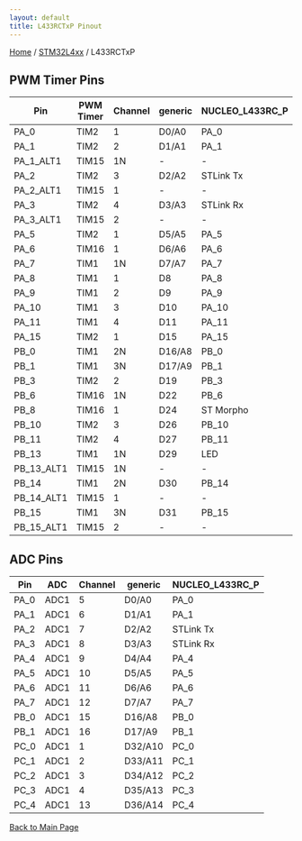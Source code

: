 ```yaml
---
layout: default
title: L433RCTxP Pinout
---
```


[Home](../../index.md) / [STM32L4xx](../index.md) / L433RCTxP

## PWM Timer Pins

| Pin | PWM Timer | Channel | generic | NUCLEO_L433RC_P |
| --- | --- | --- | --- | --- |
| PA_0 | TIM2 | 1 | D0/A0 | PA_0 |
| PA_1 | TIM2 | 2 | D1/A1 | PA_1 |
| PA_1_ALT1 | TIM15 | 1N | - | - |
| PA_2 | TIM2 | 3 | D2/A2 | STLink Tx |
| PA_2_ALT1 | TIM15 | 1 | - | - |
| PA_3 | TIM2 | 4 | D3/A3 | STLink Rx |
| PA_3_ALT1 | TIM15 | 2 | - | - |
| PA_5 | TIM2 | 1 | D5/A5 | PA_5 |
| PA_6 | TIM16 | 1 | D6/A6 | PA_6 |
| PA_7 | TIM1 | 1N | D7/A7 | PA_7 |
| PA_8 | TIM1 | 1 | D8 | PA_8 |
| PA_9 | TIM1 | 2 | D9 | PA_9 |
| PA_10 | TIM1 | 3 | D10 | PA_10 |
| PA_11 | TIM1 | 4 | D11 | PA_11 |
| PA_15 | TIM2 | 1 | D15 | PA_15 |
| PB_0 | TIM1 | 2N | D16/A8 | PB_0 |
| PB_1 | TIM1 | 3N | D17/A9 | PB_1 |
| PB_3 | TIM2 | 2 | D19 | PB_3 |
| PB_6 | TIM16 | 1N | D22 | PB_6 |
| PB_8 | TIM16 | 1 | D24 | ST Morpho |
| PB_10 | TIM2 | 3 | D26 | PB_10 |
| PB_11 | TIM2 | 4 | D27 | PB_11 |
| PB_13 | TIM1 | 1N | D29 | LED |
| PB_13_ALT1 | TIM15 | 1N | - | - |
| PB_14 | TIM1 | 2N | D30 | PB_14 |
| PB_14_ALT1 | TIM15 | 1 | - | - |
| PB_15 | TIM1 | 3N | D31 | PB_15 |
| PB_15_ALT1 | TIM15 | 2 | - | - |


## ADC Pins

| Pin | ADC | Channel | generic | NUCLEO_L433RC_P |
| --- | --- | --- | --- | --- |
| PA_0 | ADC1 | 5 | D0/A0 | PA_0 |
| PA_1 | ADC1 | 6 | D1/A1 | PA_1 |
| PA_2 | ADC1 | 7 | D2/A2 | STLink Tx |
| PA_3 | ADC1 | 8 | D3/A3 | STLink Rx |
| PA_4 | ADC1 | 9 | D4/A4 | PA_4 |
| PA_5 | ADC1 | 10 | D5/A5 | PA_5 |
| PA_6 | ADC1 | 11 | D6/A6 | PA_6 |
| PA_7 | ADC1 | 12 | D7/A7 | PA_7 |
| PB_0 | ADC1 | 15 | D16/A8 | PB_0 |
| PB_1 | ADC1 | 16 | D17/A9 | PB_1 |
| PC_0 | ADC1 | 1 | D32/A10 | PC_0 |
| PC_1 | ADC1 | 2 | D33/A11 | PC_1 |
| PC_2 | ADC1 | 3 | D34/A12 | PC_2 |
| PC_3 | ADC1 | 4 | D35/A13 | PC_3 |
| PC_4 | ADC1 | 13 | D36/A14 | PC_4 |


[Back to Main Page](../../index.md)